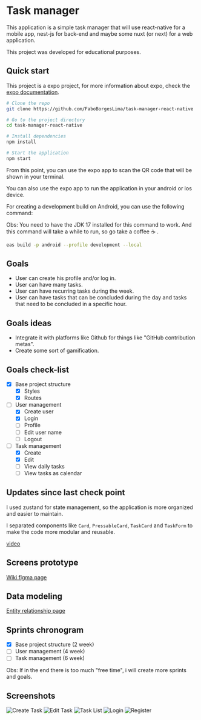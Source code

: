 # Task manager

This application is a simple task manager that will use react-native for a mobile app, nest-js for back-end and maybe some nuxt (or next) for a web application.

This project was developed for educational purposes.

## Quick start

This project is a expo project, for more information about expo, check the [expo documentation](https://docs.expo.dev/).

```bash
# Clone the repo
git clone https://github.com/FaboBorgesLima/task-manager-react-native
```

```bash
# Go to the project directory
cd task-manager-react-native
```

```bash
# Install dependencies
npm install
```

```bash
# Start the application
npm start
```

From this point, you can use the expo app to scan the QR code that will be shown in your terminal.

You can also use the expo app to run the application in your android or ios device.

For creating a development build on Android, you can use the following command:

Obs: You need to have the JDK 17 installed for this command to work. And this command will take a while to run, so go take a coffee ☕ .

```bash
eas build -p android --profile development --local
```

## Goals

-   User can create his profile and/or log in.
-   User can have many tasks.
-   User can have recurring tasks during the week.
-   User can have tasks that can be concluded during the day and tasks that need to be concluded in a specific hour.

## Goals ideas

-   Integrate it with platforms like Github for things like "GitHub contribution metas".
-   Create some sort of gamification.

## Goals check-list

-   [x] Base project structure
    -   [x] Styles
    -   [x] Routes
-   [ ] User management
    -   [x] Create user
    -   [x] Login
    -   [ ] Profile
    -   [ ] Edit user name
    -   [ ] Logout
-   [ ] Task management
    -   [x] Create
    -   [x] Edit
    -   [ ] View daily tasks
    -   [ ] View tasks as calendar

## Updates since last check point

I used zustand for state management, so the application is more organized and easier to maintain.

I separated components like `Card`, `PressableCard`, `TaskCard` and `TaskForm` to make the code more modular and reusable.

[video](https://youtu.be/uCoLGUzustU)

## Screens prototype

[Wiki figma page](https://github.com/FaboBorgesLima/task-manager-nestjs/wiki/Screens-prototypes)

## Data modeling

[Entity relationship page](https://github.com/FaboBorgesLima/task-manager-nestjs/wiki/Data-modeling)

## Sprints chronogram

-   [x] Base project structure (2 week)
-   [ ] User management (4 week)
-   [ ] Task management (6 week)

Obs: If in the end there is too much "free time", i will create more sprints and goals.

## Screenshots

![Create Task](docs/screen-captures/create-task.jpg)
![Edit Task](docs/screen-captures/edit-task.jpg)
![Task List](docs/screen-captures/task-list.jpg)
![Login](docs/screen-captures/login.jpg)
![Register](docs/screen-captures/register.jpg)
